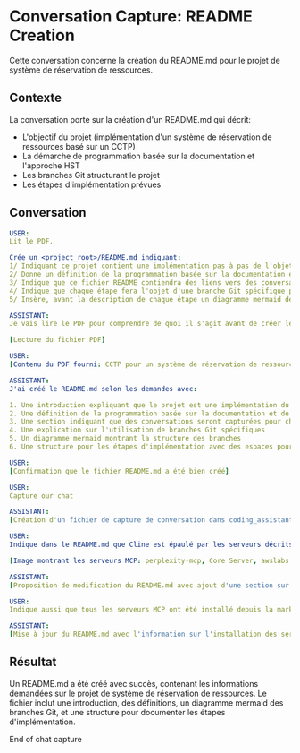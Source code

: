 # Conversation Capture: README Creation

Cette conversation concerne la création du README.md pour le projet de système de réservation de ressources.

## Contexte

La conversation porte sur la création d'un README.md qui décrit:
- L'objectif du projet (implémentation d'un système de réservation de ressources basé sur un CCTP)
- La démarche de programmation basée sur la documentation et l'approche HST
- Les branches Git structurant le projet
- Les étapes d'implémentation prévues

## Conversation

```yaml
USER:
Lit le PDF.

Crée un <project_root>/README.md indiquant:
1/ Indiquant ce projet contient une implémentation pas à pas de l'objet du PDF à des fins de démonstrations de la programmation basée sur la documentation en utilisant l'outil Cline (https://github.com/cline/cline) et le LLM (TODO: Inclure définition de LLM) Anthropic Claude 3.7 Sonnet sur Amazon BedRock (https://aws.amazon.com/fr/bedrock/claude/ )
2/ Donne un définition de la programmation basée sur la documentation et du HST. Indiques que le system prompt de Cline doit être chargé avec le contenu de ce lien (https://github.com/jcjorel/cline-best-practices/blob/master/DOCUMENT_BASED_PROGRAMMING_SYSTEM_PROMPT.md )
3/ Indique que ce fichier README contiendra des liens vers des conversations capturées pour chaque étape
4/ Indique que chaque étape fera l'objet d'une branche Git spécifique pour permettre de naviguer facilement dans la temporalité de l'implémentaton du project
5/ Insère, avant la description de chaque étape un diagramme mermaid de la structure des branches du dépot Git
```

```yaml
ASSISTANT:
Je vais lire le PDF pour comprendre de quoi il s'agit avant de créer le fichier README.md.

[Lecture du fichier PDF]
```

```yaml
USER:
[Contenu du PDF fourni: CCTP pour un système de réservation de ressources]
```

```yaml
ASSISTANT:
J'ai créé le README.md selon les demandes avec:

1. Une introduction expliquant que le projet est une implémentation du système de réservation de ressources décrit dans le CCTP
2. Une définition de la programmation basée sur la documentation et de l'approche HST avec le lien vers le system prompt
3. Une section indiquant que des conversations seront capturées pour chaque étape
4. Une explication sur l'utilisation de branches Git spécifiques
5. Un diagramme mermaid montrant la structure des branches
6. Une structure pour les étapes d'implémentation avec des espaces pour les futurs liens
```

```yaml
USER:
[Confirmation que le fichier README.md a été bien créé]
```

```yaml
USER:
Capture our chat
```

```yaml
ASSISTANT:
[Création d'un fichier de capture de conversation dans coding_assistant/captured_chats/]
```

```yaml
USER:
Indique dans le README.md que Cline est épaulé par les serveurs décrits dans l'image et sont donc un prérequis. Donnes une rapide description des serveurs MCP concernés:

[Image montrant les serveurs MCP: perplexity-mcp, Core Server, awslabs.cdk-mcp-server, awslabs.cost-analysis-mcp-server, awslabs.aws-documentation-mcp-server, FireCrawl]
```

```yaml
ASSISTANT:
[Proposition de modification du README.md avec ajout d'une section sur les serveurs MCP]
```

```yaml
USER:
Indique aussi que tous les serveurs MCP ont été installé depuis la marketplace Cline sauf pour perplexity-mcp qui l'a été depuis https://github.com/jsonallen/perplexity-mcp
```

```yaml
ASSISTANT:
[Mise à jour du README.md avec l'information sur l'installation des serveurs MCP depuis la marketplace Cline et perplexity-mcp depuis GitHub]
```

## Résultat

Un README.md a été créé avec succès, contenant les informations demandées sur le projet de système de réservation de ressources. Le fichier inclut une introduction, des définitions, un diagramme mermaid des branches Git, et une structure pour documenter les étapes d'implémentation.

End of chat capture
